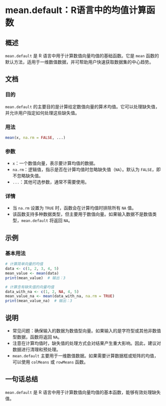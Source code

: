 <!--
Meta Description: # mean.default：R语言中的均值计算函数 ## 概述 `mean.default` 是 R 语言中用于计算数值向量均值的基础函数。它是 `mean` 函数的默认方法，适用于一维数值数据，并可帮助用户快速获取数据集的中心趋势。 ## 文档 ### 目的 `mean.default` 的主要...
Meta Keywords: mean, default, false, true, data
-->

# mean.default：R语言中的均值计算函数

## 概述
`mean.default` 是 R 语言中用于计算数值向量均值的基础函数。它是 `mean` 函数的默认方法，适用于一维数值数据，并可帮助用户快速获取数据集的中心趋势。

## 文档
### 目的
`mean.default` 的主要目的是计算给定数值向量的算术均值。它可以处理缺失值，并允许用户指定如何处理这些缺失值。

### 用法
```R
mean(x, na.rm = FALSE, ...)
```

### 参数
- `x`：一个数值向量，表示要计算均值的数据。
- `na.rm`：逻辑值，指示是否在计算均值时忽略缺失值（`NA`）。默认为 `FALSE`，即不忽略缺失值。
- `...`：其他可选参数，通常不需要使用。

### 详情
- 当 `na.rm` 设置为 `TRUE` 时，函数会在计算均值时排除所有 `NA` 值。
- 该函数支持多种数据类型，但主要用于数值向量。如果输入数据不是数值类型，`mean.default` 将返回 `NA`。

## 示例
### 基本用法
```R
# 计算简单向量的均值
data <- c(1, 2, 3, 4, 5)
mean_value <- mean(data)
print(mean_value)  # 输出：3

# 计算含有缺失值的向量均值
data_with_na <- c(1, 2, NA, 4, 5)
mean_value_na <- mean(data_with_na, na.rm = TRUE)
print(mean_value_na)  # 输出：3
```

## 说明
- 常见问题：确保输入的数据为数值型向量。如果输入的是字符型或其他非数值型数据，函数将返回 `NA`。
- 注意在计算均值时，缺失值的处理方式会对结果产生重大影响。因此，建议对数据进行清理和预处理。
- `mean.default` 主要用于一维数值数据。如果需要计算数据框或矩阵的均值，可以使用 `colMeans` 或 `rowMeans` 函数。

## 一句话总结
`mean.default` 是 R 语言中用于计算数值向量均值的基本函数，能够有效处理缺失值。